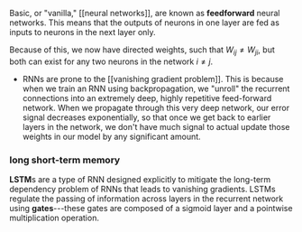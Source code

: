 Basic, or "vanilla," [[neural networks]], are known as **feedforward** neural networks. This means that the outputs of neurons in one layer are fed as inputs to neurons in the next layer only.

Because of this, we now have directed weights, such that $W_{ij} \ne W_{ji}$, but both can exist for any two neurons in the network $i \ne j$.
- RNNs are prone to the [[vanishing gradient problem]]. This is because when we train an RNN using backpropagation, we "unroll" the recurrent connections into an extremely deep, highly repetitive feed-forward network. When we propagate through this very deep network, our error signal decreases exponentially, so that once we get back to earlier layers in the network, we don't have much signal to actual update those weights in our model by any significant amount.

### long short-term memory
**LSTM**s are a type of RNN designed explicitly to mitigate the long-term dependency problem of RNNs that leads to vanishing gradients. LSTMs regulate the passing of information across layers in the recurrent network using **gates**---these gates are composed of a sigmoid layer and a pointwise multiplication operation.